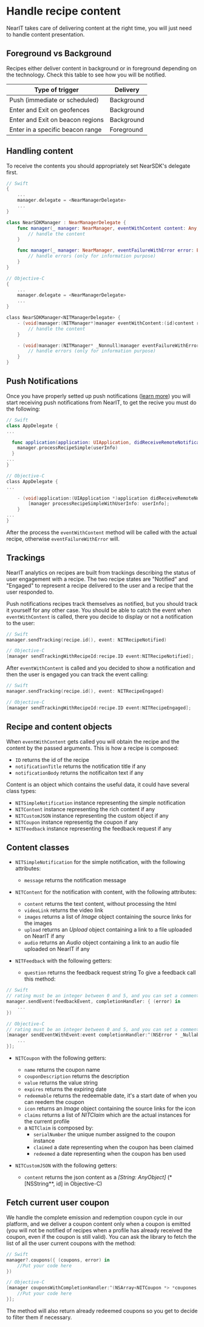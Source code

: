 # Handle recipe content

NearIT takes care of delivering content at the right time, you will just need to handle content presentation. 

## Foreground vs Background

Recipes either deliver content in background or in foreground depending on the technology. Check this table to see how you will be notified.

| Type of trigger                  | Delivery           |
|----------------------------------|--------------------|
| Push (immediate or scheduled)    | Background         |
| Enter and Exit on geofences      | Background         |
| Enter and Exit on beacon regions | Background         |
| Enter in a specific beacon range | Foreground         |

## Handling content

To receive the contents you should appropriately set NearSDK's delegate first.
```swift
// Swift
{
    ...
    manager.delegate = <NearManagerDelegate>
    ...
}

class NearSDKManager : NearManagerDelegate {
    func manager(_ manager: NearManager, eventWithContent content: Any, recipe: NITRecipe) {
        // handle the content
    }

    func manager(_ manager: NearManager, eventFailureWithError error: Error, recipe: NITRecipe) {
        // handle errors (only for information purpose)
    }
}
```

```objective-c
// Objective-C
{
    ...
    manager.delegate = <NearManagerDelegate>
    ...
}

class NearSDKManager<NITManagerDelegate> {
    - (void)manager:(NITManager*)manager eventWithContent:(id)content recipe:(NITRecipe*)recipe {
        // handle the content
    }

    - (void)manager:(NITManager* _Nonnull)manager eventFailureWithError:(NSError* _Nonnull)error recipe:(NITRecipe* _Nonnull)recipe {
        // handle errors (only for information purpose)
    }
}
```

## Push Notifications

Once you have properly setted up push notifications ([learn more](enable-triggers.md)) you will start receiving push notifications from NearIT, to get the recive you must do the following:

```swift
// Swift
class AppDelegate {
...

  func application(application: UIApplication, didReceiveRemoteNotification userInfo: [NSObject : AnyObject], fetchCompletionHandler completionHandler: (UIBackgroundFetchResult) -> Void) {
    manager.processRecipeSimple(userInfo)
  }
...
}
```

```objective-c
// Objective-C
class AppDelegate {
...

    - (void)application:(UIApplication *)application didReceiveRemoteNotification:(NSDictionary *)userInfo fetchCompletionHandler:(void (^)(UIBackgroundFetchResult result))completionHandler
        [manager processRecipeSimpleWithUserInfo: userInfo];
    }
...
}
```

After the process the `eventWithContent` method will be called with the actual recipe, otherwise `eventFailureWithError` will.

## Trackings

NearIT analytics on recipes are built from trackings describing the status of user engagement with a recipe. The two recipe states are "Notified" and "Engaged" to represent a recipe delivered to the user and a recipe that the user responded to.

Push notifications recipes track themselves as notified, but you should track it yourself for any other case.
You should be able to catch the event when `eventWithContent` is called, there you decide to display or not a notification to the user:
```swift
// Swift
manager.sendTracking(recipe.id(), event: NITRecipeNotified)
```

```objective-c
// Objective-C
[manager sendTrackingWithRecipeId:recipe.ID event:NITRecipeNotified];
```

After `eventWithContent` is called and you decided to show a notification and then the user is engaged you can track the event calling:
```swift
// Swift
manager.sendTracking(recipe.id(), event: NITRecipeEngaged)
```

```objective-c
// Objective-C
[manager sendTrackingWithRecipeId:recipe.ID event:NITRecipeEngaged];
```

## Recipe and content objects

When `eventWithContent` gets called you will obtain the recipe and the content by the passed arguments. This is how a recipe is composed:

- `ID` returns the id of the recipe
- `notificationTitle` returns the notification title if any
- `notificationBody` returns the notificaiton text if any

Content is an object which contains the useful data, it could have several class types:

- `NITSimpleNotification` instance representing the simple notification
- `NITContent` instance representing the rich content if any
- `NITCustomJSON` instance representing the custom object if any
- `NITCoupon` instance representig the coupon if any
- `NITFeedback` instance representing the feedback request if any

## Content classes

- `NITSimpleNotification` for the simple notification, with the following attributes:
    - `message` returns the notification message

- `NITContent` for the notification with content, with the following attributes:
    - `content` returns the text content, without processing the html
    - `videoLink` returns the video link
    - `images` returns a list of *Image* object containing the source links for the images
    - `upload` returns an *Upload* object containing a link to a file uploaded on NearIT if any
    - `audio` returns an *Audio* object containing a link to an audio file uploaded on NearIT if any
    
- `NITFeedback` with the following getters:
    - `question` returns the feedback request string
To give a feedback call this method:
```swift
// Swift
// rating must be an integer between 0 and 5, and you can set a comment string.
manager.sendEvent(feedbackEvent, completionHandler: { (error) in
    ...
})
```

```objective-c
// Objective-C
// rating must be an integer between 0 and 5, and you can set a comment string.
[manager sendEventWithEvent:event completionHandler:^(NSError * _Nullable error) {
    ...
}];
```
    
- `NITCoupon` with the following getters:
    - `name` returns the coupon name
    - `couponDescription` returns the description
    - `value` returns the value string
    - `expires` returns the expiring date
    - `redeemable` returns the redeemable date, it's a start date of when you can reedem the coupon
    - `icon` returns an *Image* object containing the source links for the icon
    - `claims` returns a list of *NITClaim* which are the actual instances for the current profile
    - a `NITClaim` is composed by:
        - `serialNumber` the unique number assigned to the coupon instance
        - `claimed` a date representing when the coupon has been claimed
        - `redeemed` a date representing when the coupon has ben used

    
- `NITCustomJSON` with the following getters:
    - `content` returns the json content as a *[String: AnyObject]* (*[NSString**, id] in Objective-C)

## Fetch current user coupon

We handle the complete emission and redemption coupon cycle in our platform, and we deliver a coupon content only when a coupon is emitted (you will not be notified of recipes when a profile has already received the coupon, even if the coupon is still valid).
You can ask the library to fetch the list of all the user current coupons with the method:
```swift
// Swift
manager?.coupons({ (coupons, error) in
    //Put your code here
})
```

```objective-c
// Objective-C
[manager couponsWithCompletionHandler:^(NSArray<NITCoupon *> *coupones, NSError *error) {
    //Put your code here
}];
```

The method will also return already redeemed coupons so you get to decide to filter them if necessary.
